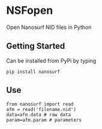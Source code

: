 # NSFopen
Open Nanosurf NID files in Python

## Getting Started
Can be installed from PyPi by typing
```
pip install nanosurf
```

## Use
```
from nanosurf import read
afm = read('filename.nid')
data=afm.data # raw data
param=afm.param # parameters
```
